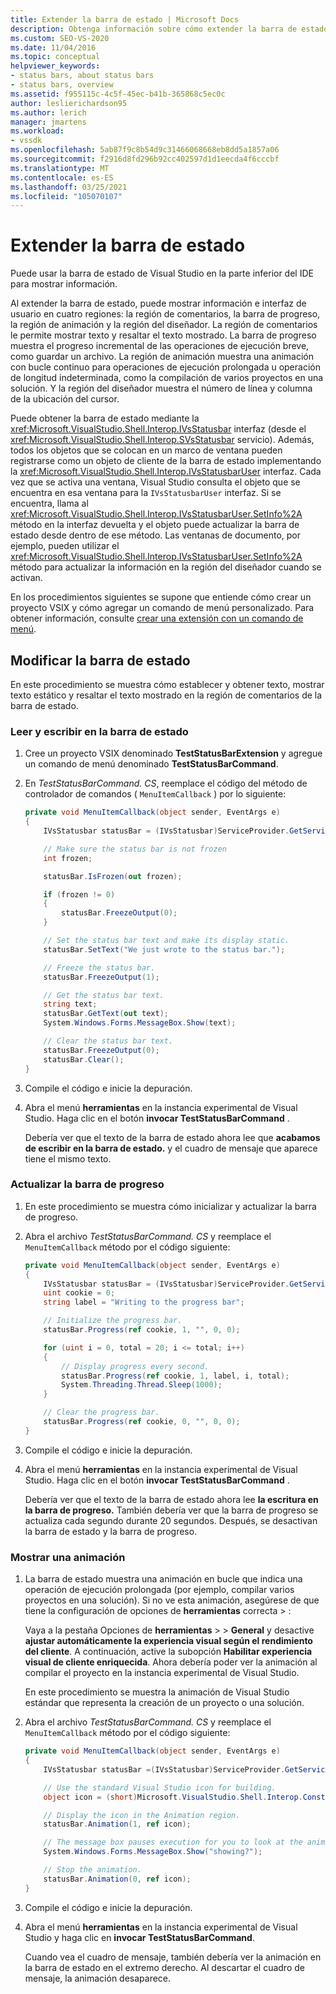 ```yaml
---
title: Extender la barra de estado | Microsoft Docs
description: Obtenga información sobre cómo extender la barra de estado de Visual Studio en la parte inferior del IDE, que muestra información.
ms.custom: SEO-VS-2020
ms.date: 11/04/2016
ms.topic: conceptual
helpviewer_keywords:
- status bars, about status bars
- status bars, overview
ms.assetid: f955115c-4c5f-45ec-b41b-365868c5ec0c
author: leslierichardson95
ms.author: lerich
manager: jmartens
ms.workload:
- vssdk
ms.openlocfilehash: 5ab87f9c8b54d9c31466068668eb8dd5a1857a06
ms.sourcegitcommit: f2916d8fd296b92cc402597d1d1eecda4f6cccbf
ms.translationtype: MT
ms.contentlocale: es-ES
ms.lasthandoff: 03/25/2021
ms.locfileid: "105070107"
---
```

# <a name="extend-the-status-bar"></a>Extender la barra de estado
Puede usar la barra de estado de Visual Studio en la parte inferior del IDE para mostrar información.

 Al extender la barra de estado, puede mostrar información e interfaz de usuario en cuatro regiones: la región de comentarios, la barra de progreso, la región de animación y la región del diseñador. La región de comentarios le permite mostrar texto y resaltar el texto mostrado. La barra de progreso muestra el progreso incremental de las operaciones de ejecución breve, como guardar un archivo. La región de animación muestra una animación con bucle continuo para operaciones de ejecución prolongada u operación de longitud indeterminada, como la compilación de varios proyectos en una solución. Y la región del diseñador muestra el número de línea y columna de la ubicación del cursor.

 Puede obtener la barra de estado mediante la <xref:Microsoft.VisualStudio.Shell.Interop.IVsStatusbar> interfaz (desde el <xref:Microsoft.VisualStudio.Shell.Interop.SVsStatusbar> servicio). Además, todos los objetos que se colocan en un marco de ventana pueden registrarse como un objeto de cliente de la barra de estado implementando la <xref:Microsoft.VisualStudio.Shell.Interop.IVsStatusbarUser> interfaz. Cada vez que se activa una ventana, Visual Studio consulta el objeto que se encuentra en esa ventana para la `IVsStatusbarUser` interfaz. Si se encuentra, llama al <xref:Microsoft.VisualStudio.Shell.Interop.IVsStatusbarUser.SetInfo%2A> método en la interfaz devuelta y el objeto puede actualizar la barra de estado desde dentro de ese método. Las ventanas de documento, por ejemplo, pueden utilizar el <xref:Microsoft.VisualStudio.Shell.Interop.IVsStatusbarUser.SetInfo%2A> método para actualizar la información en la región del diseñador cuando se activan.

 En los procedimientos siguientes se supone que entiende cómo crear un proyecto VSIX y cómo agregar un comando de menú personalizado. Para obtener información, consulte [crear una extensión con un comando de menú](../extensibility/creating-an-extension-with-a-menu-command.md).

## <a name="modify-the-status-bar"></a>Modificar la barra de estado
 En este procedimiento se muestra cómo establecer y obtener texto, mostrar texto estático y resaltar el texto mostrado en la región de comentarios de la barra de estado.

### <a name="read-and-write-to-the-status-bar"></a>Leer y escribir en la barra de estado

1. Cree un proyecto VSIX denominado **TestStatusBarExtension** y agregue un comando de menú denominado **TestStatusBarCommand**.

2. En *TestStatusBarCommand. CS*, reemplace el código del método de controlador de comandos ( `MenuItemCallback` ) por lo siguiente:

    ```csharp
    private void MenuItemCallback(object sender, EventArgs e)
    {
        IVsStatusbar statusBar = (IVsStatusbar)ServiceProvider.GetService(typeof(SVsStatusbar));

        // Make sure the status bar is not frozen
        int frozen;

        statusBar.IsFrozen(out frozen);

        if (frozen != 0)
        {
            statusBar.FreezeOutput(0);
        }

        // Set the status bar text and make its display static.
        statusBar.SetText("We just wrote to the status bar.");

        // Freeze the status bar.
        statusBar.FreezeOutput(1);

        // Get the status bar text.
        string text;
        statusBar.GetText(out text);
        System.Windows.Forms.MessageBox.Show(text);

        // Clear the status bar text.
        statusBar.FreezeOutput(0);
        statusBar.Clear();
    }
    ```

3. Compile el código e inicie la depuración.

4. Abra el menú **herramientas** en la instancia experimental de Visual Studio. Haga clic en el botón **invocar TestStatusBarCommand** .

     Debería ver que el texto de la barra de estado ahora lee que **acabamos de escribir en la barra de estado.** y el cuadro de mensaje que aparece tiene el mismo texto.

### <a name="update-the-progress-bar"></a>Actualizar la barra de progreso

1. En este procedimiento se muestra cómo inicializar y actualizar la barra de progreso.

2. Abra el archivo *TestStatusBarCommand. CS* y reemplace el `MenuItemCallback` método por el código siguiente:

    ```csharp
    private void MenuItemCallback(object sender, EventArgs e)
    {
        IVsStatusbar statusBar = (IVsStatusbar)ServiceProvider.GetService(typeof(SVsStatusbar));
        uint cookie = 0;
        string label = "Writing to the progress bar";

        // Initialize the progress bar.
        statusBar.Progress(ref cookie, 1, "", 0, 0);

        for (uint i = 0, total = 20; i <= total; i++)
        {
            // Display progress every second.
            statusBar.Progress(ref cookie, 1, label, i, total);
            System.Threading.Thread.Sleep(1000);
        }

        // Clear the progress bar.
        statusBar.Progress(ref cookie, 0, "", 0, 0);
    }
    ```

3. Compile el código e inicie la depuración.

4. Abra el menú **herramientas** en la instancia experimental de Visual Studio. Haga clic en el botón **invocar TestStatusBarCommand** .

     Debería ver que el texto de la barra de estado ahora lee **la escritura en la barra de progreso.** También debería ver que la barra de progreso se actualiza cada segundo durante 20 segundos. Después, se desactivan la barra de estado y la barra de progreso.

### <a name="display-an-animation"></a>Mostrar una animación

1. La barra de estado muestra una animación en bucle que indica una operación de ejecución prolongada (por ejemplo, compilar varios proyectos en una solución). Si no ve esta animación, asegúrese de que tiene la configuración de opciones de **herramientas** correcta  >   :

     Vaya a la pestaña Opciones de **herramientas**  >    >  **General** y desactive **ajustar automáticamente la experiencia visual según el rendimiento del cliente**. A continuación, active la subopción **Habilitar experiencia visual de cliente enriquecida**. Ahora debería poder ver la animación al compilar el proyecto en la instancia experimental de Visual Studio.

     En este procedimiento se muestra la animación de Visual Studio estándar que representa la creación de un proyecto o una solución.

2. Abra el archivo *TestStatusBarCommand. CS* y reemplace el `MenuItemCallback` método por el código siguiente:

    ```csharp
    private void MenuItemCallback(object sender, EventArgs e)
    {
        IVsStatusbar statusBar =(IVsStatusbar)ServiceProvider.GetService(typeof(SVsStatusbar));

        // Use the standard Visual Studio icon for building.
        object icon = (short)Microsoft.VisualStudio.Shell.Interop.Constants.SBAI_Build;

        // Display the icon in the Animation region.
        statusBar.Animation(1, ref icon);

        // The message box pauses execution for you to look at the animation.
        System.Windows.Forms.MessageBox.Show("showing?");

        // Stop the animation.
        statusBar.Animation(0, ref icon);
    }
    ```

3. Compile el código e inicie la depuración.

4. Abra el menú **herramientas** en la instancia experimental de Visual Studio y haga clic en **invocar TestStatusBarCommand**.

     Cuando vea el cuadro de mensaje, también debería ver la animación en la barra de estado en el extremo derecho. Al descartar el cuadro de mensaje, la animación desaparece.
